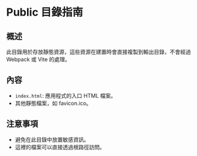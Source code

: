 # Public 目錄指南

## 概述

此目錄用於存放靜態資源，這些資源在建置時會直接複製到輸出目錄，不會經過 Webpack 或 Vite 的處理。

## 內容

- `index.html`: 應用程式的入口 HTML 檔案。
- 其他靜態檔案，如 favicon.ico。

## 注意事項

- 避免在此目錄中放置敏感資訊。
- 這裡的檔案可以直接透過根路徑訪問。
